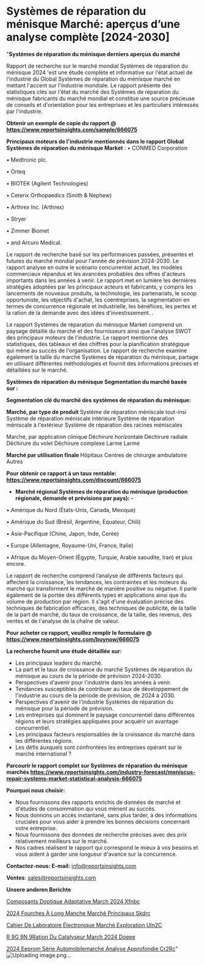 # Systèmes de réparation du ménisque Marché: aperçus d’une analyse complète [2024-2030]

"<strong>Systèmes de réparation du ménisque derniers aperçus du marché</strong>

Rapport de recherche sur le marché mondial Systèmes de réparation du ménisque 2024 'est une étude complète et informative sur l'état actuel de l'industrie du Global Systèmes de réparation du ménisque marché en mettant l'accent sur l'industrie mondiale. Le rapport présente des statistiques clés sur l'état du marché des Systèmes de réparation du ménisque fabricants du marché mondial et constitue une source précieuse de conseils et d'orientation pour les entreprises et les particuliers intéressés par l'industrie.

<strong>Obtenir un exemple de copie du rapport @ <a href=https://www.reportsinsights.com/sample/666075>https://www.reportsinsights.com/sample/666075</a></strong>

<strong>Principaux moteurs de l'industrie mentionnés dans le rapport Global Systèmes de réparation du ménisque Market</strong> :
• CONMED Corporation

• Medtronic plc.

• Orteq

• BIOTEK (Agilent Technologies)

• Ceterix Orthopaedics (Smith & Nephew)

• Arthrex Inc. (Arthrex)

• Stryer

• Zimmer Biomet

• and Arcuro Medical.

Le rapport de recherche basé sur les performances passées, présentes et futures du marché mondial pour l'année de prévision 2024-2030. Le rapport analyse en outre le scénario concurrentiel actuel, les modèles commerciaux répandus et les avancées probables des offres d'acteurs importants dans les années à venir. Le rapport met en lumière les dernières stratégies adoptées par les principaux acteurs et fabricants, y compris les lancements de nouveaux produits, la technologie, les partenariats, le scoop opportuniste, les objectifs d'achat, les coentreprises, la segmentation en termes de concurrence régionale et industrielle, les bénéfices, les pertes et la ration de la demande avec des idées d'investissement. .

Le rapport Systèmes de réparation du ménisque Market comprend un paysage détaillé du marché et des fournisseurs ainsi que l'analyse SWOT des principaux moteurs de l'industrie. Le rapport mentionne des statistiques, des tableaux et des chiffres pour la planification stratégique qui mène au succès de l'organisation. Le rapport de recherche examine également la taille du marché Systèmes de réparation du ménisque, partage en utilisant différentes méthodologies et fournit des informations précises et détaillées sur le marché.

<strong>Systèmes de réparation du ménisque Segmentation du marché basée sur :</strong>

<strong> Segmentation clé du marché des systèmes de réparation du ménisque: </strong>

<strong> Marché, par type de produit </strong>
Système de réparation méniscale tout-insi
Système de réparation méniscale intérieure
Système de réparation méniscale à l'extérieur
Système de réparation des racines méniscales

Marché, par application clinique
Déchirure horizontale
Déchirure radiale
Déchirure du volet
Déchirure complexe
Larme
Larme

<strong> Marché par utilisation finale </strong>
Hôpitaux
Centres de chirurgie ambulatoire
Autres

<strong>Pour obtenir ce rapport à un taux rentable: <a href=https://www.reportsinsights.com/discount/666075>https://www.reportsinsights.com/discount/666075</a></strong>
<ul>
  <li><strong>Marché régional Systèmes de réparation du ménisque (production régionale, demande et prévisions par pays): -</strong></li>
</ul>
• Amérique du Nord (États-Unis, Canada, Mexique)

• Amérique du Sud (Brésil, Argentine, Equateur, Chili)

• Asie-Pacifique (Chine, Japon, Inde, Corée)

• Europe (Allemagne, Royaume-Uni, France, Italie)

• Afrique du Moyen-Orient (Égypte, Turquie, Arabie saoudite, Iran) et plus encore.

Le rapport de recherche comprend l’analyse de différents facteurs qui affectent la croissance, les tendances, les contraintes et les moteurs du marché qui transforment le marché de manière positive ou négative. Il parle également de la portée des différents types et applications ainsi que du volume de production par région. Il s'agit d'une évaluation précise des techniques de fabrication efficaces, des techniques de publicité, de la taille de la part de marché, du taux de croissance, de la taille, des revenus, des ventes et de l'analyse de la chaîne de valeur.

<strong>Pour acheter ce rapport, veuillez remplir le formulaire @   <a href=https://www.reportsinsights.com/buynow/666075>https://www.reportsinsights.com/buynow/666075</a></strong>

<strong>La recherche fournit une étude détaillée sur:</strong>
<ul>
  <li>Les principaux leaders du marché.</li>
  <li>La part et le taux de croissance du marché Systèmes de réparation du ménisque au cours de la période de prévision 2024-2030.</li>
  <li>Perspectives d'avenir pour l'industrie dans les années à venir.</li>
  <li>Tendances susceptibles de contribuer au taux de développement de l'industrie au cours de la période de prévision, de 2024 à 2030.</li>
  <li>Perspectives d'avenir de l'industrie Systèmes de réparation du ménisque pour la période de prévision.</li>
  <li>Les entreprises qui dominent le paysage concurrentiel dans différentes régions et leurs stratégies appliquées pour acquérir un avantage concurrentiel.</li>
  <li>Les principaux facteurs responsables de la croissance du marché dans les différentes régions.</li>
  <li>Les défis auxquels sont confrontées les entreprises opérant sur le marché international ?</li>
</ul>

<strong>Parcourir le rapport complet sur Systèmes de réparation du ménisque marchés <a href=https://www.reportsinsights.com/industry-forecast/meniscus-repair-systems-market-statistical-analysis-666075>https://www.reportsinsights.com/industry-forecast/meniscus-repair-systems-market-statistical-analysis-666075</a></strong>

<strong>Pourquoi nous choisir:</strong>
<ul>
  <li>Nous fournissons des rapports enrichis de données de marché et d'études de consommation qui vous mènent au succès.</li>
  <li>Nous donnons un accès instantané, sans plus tarder, à des informations cruciales pour vous aider à prendre les bonnes décisions concernant votre entreprise.</li>
  <li>Nous fournissons des données de recherche précises avec des prix relativement meilleurs sur le marché.</li>
  <li>Nos cadres réalisent le rapport qui correspond le mieux à vos besoins et vous aident à garder une longueur d'avance sur la concurrence.</li>
</ul>
<strong>Contactez-nous:
</strong><strong>E-mail:</strong> <a href=mailto:info@reportsinsights.com>info@reportsinsights.com</a>

<strong>Ventes</strong>: <a href=mailto:sales@reportsinsights.com>sales@reportsinsights.com</a>

<strong>Unsere anderen Berichte</strong>

<a href=https://www.linkedin.com/pulse/composants-doptique-adaptative-march%C3%A9-2024-xfnbc/>Composants Doptique Adaptative March 2024 Xfnbc</a>

<a href=https://www.linkedin.com/pulse/2024-fourches-à-long-manche-marché-principaux-skdrc/>2024 Fourches À Long Manche Marché Principaux Skdrc</a>

<a href=https://www.linkedin.com/pulse/cahier-de-laboratoire-électronique-marché-exploration-uln2c/>Cahier De Laboratoire Électronique Marché Exploration Uln2C</a>

<a href=https://www.linkedin.com/pulse/r%C3%A9g%C3%A9n%C3%A9ration-du-catalyseur-march%C3%A9-2024-doeee/>R 9G 9N 9Ration Du Catalyseur March 2024 Doeee</a>

<a href=https://www.linkedin.com/pulse/2024-eeprom-série-automobilemarché-analyse-approfondie-cr2rc/>2024 Eeprom Série Automobilemarché Analyse Approfondie Cr2Rc</a>"
![Uploading image.png…]()
